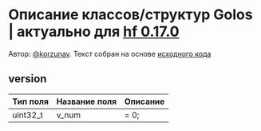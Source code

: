 # Описание классов/структур Golos | актуально для [hf 0.17.0](https://github.com/GolosChain/golos/releases/tag/v0.17.0)
Автор: [@korzunav](https://golos.io/@korzunav). Текст собран на основе [исходного кода](https://github.com/GolosChain/golos/tree/master/libraries/protocol/include/golos/protocol/version.hpp)
## version


|Тип поля|Название поля|Описание|
|--------|-------------|--------|
|uint32_t|v_num|= 0;|
